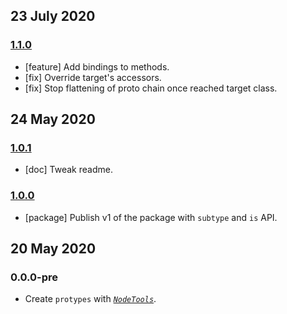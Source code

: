 ## 23 July 2020

### [1.1.0](https://gitlab.com/artdeco/protypes/compare/v1.0.1...v1.1.0)

- [feature] Add bindings to methods.
- [fix] Override target's accessors.
- [fix] Stop flattening of proto chain once reached target class.

## 24 May 2020

### [1.0.1](https://gitlab.com/artdeco/protypes/compare/v1.0.0...v1.0.1)

- [doc] Tweak readme.

### [1.0.0](https://gitlab.com/artdeco/protypes/compare/v0.0.0-pre...v1.0.0)

- [package] Publish v1 of the package with `subtype` and `is` API.

## 20 May 2020

### 0.0.0-pre

- Create `protypes` with _[`NodeTools`](https://art-deco.github.io/nodetools)_.